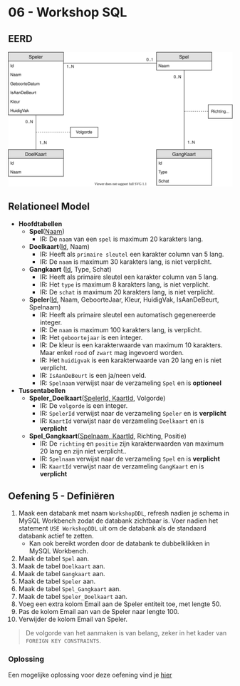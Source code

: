 # 06 - Workshop SQL

## EERD
<img src="exercise-1.svg" alt="Diagram Oefening 5">

## Relationeel Model
- **Hoofdtabellen**
    - **Spel**(<ins>Naam</ins>)
        - IR: De `naam` van een `spel` is maximum 20 karakters lang.
    - **Doelkaart**(<ins>Id</ins>, Naam)
        - IR: Heeft als `primaire sleutel` een karakter column van 5 lang.
        - IR: De `naam` is maximum 30 karakters lang, is niet verplicht.
    - **Gangkaart** (<ins>Id</ins>, Type, Schat)
        - IR: Heeft als primaire sleutel een karakter column van 5 lang.
        - IR: Het `type` is maximum 8 karakters lang, is niet verplicht.
        - IR: De `schat` is maximum 20 karakters lang, is niet verplicht.
    - **Speler**(<ins>Id</ins>, Naam, GeboorteJaar, Kleur, HuidigVak, IsAanDeBeurt, Spelnaam)
        - IR: Heeft als primaire sleutel een automatisch gegenereerde integer.
        - IR: De `naam` is maximum 100 karakters lang, is verplicht.
        - IR: Het `geboortejaar` is een integer. 
        - IR: De kleur is een karakterwaarde van maximum 10 karakters. Maar enkel `rood` of `zwart` mag ingevoerd worden.
        - IR: Het `huidigvak` is een karakterwaarde van 20 lang en is niet verplicht.
        - IR: `IsAanDeBeurt` is een ja/neen veld.
        - IR: `Spelnaam` verwijst naar de verzameling `Spel` en is **optioneel**
- **Tussentabellen**
    - **Speler_Doelkaart**(<ins>SpelerId, KaartId</ins>, Volgorde)
        - IR: De `volgorde` is een integer. 
        - IR: `SpelerId` verwijst naar de verzameling `Speler` en is **verplicht**
        - IR: `KaartId` verwijst naar de verzameling `Doelkaart` en is **verplicht**
    - **Spel_Gangkaart**(<ins>Spelnaam, KaartId</ins>, Richting, Positie)
        - IR: De `richting` en `positie` zijn karakterwaarden van maximum 20 lang en zijn niet verplicht.. 
        - IR: `Spelnaam` verwijst naar de verzameling `Spel` en is **verplicht**
        - IR: `KaartId` verwijst naar de verzameling `GangKaart` en is **verplicht**

## Oefening 5 - Definiëren
1. Maak een databank met naam `WorkshopDDL`, refresh nadien je schema in MySQL Workbench zodat de databank zichtbaar is. Voer nadien het statement `USE WorkshopDDL` uit om de databank als de standaard databank actief te zetten.
    - Kan ook bereikt worden door de databank te dubbelklikken in MySQL Workbench.
2. Maak de tabel `Spel` aan.
3. Maak de tabel `Doelkaart` aan.
4. Maak de tabel `Gangkaart` aan.
5. Maak de tabel `Speler` aan.
6. Maak de tabel `Spel_Gangkaart` aan.
7. Maak de tabel `Speler_Doelkaart​` aan.
8. Voeg een extra kolom Email aan de Speler entiteit toe, met lengte 50.
9. Pas de kolom Email aan van de Speler naar lengte 100.
10. Verwijder de kolom Email van Speler.
> De volgorde van het aanmaken is van belang, zeker in het kader van `FOREIGN KEY CONSTRAINTS`. 
​
### Oplossing
Een mogelijke oplossing voor deze oefening vind je [hier](../../solutions/ddl/exercise-1.md)
